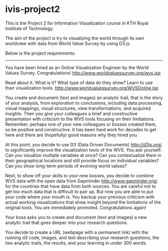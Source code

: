 # ivis-project2

This is the Project 2 for Information Visualization course in KTH Royal Institute of Technology.

The aim of the project is try to visualizing the world through its own worldview with data from World Value Survey by using D3.js.

Below is the project requirements.

____________________________________


You have been hired as an Online Visualization Engineer by the World Values Survey. Congratulations!
http://www.worldvaluessurvey.org/wvs.jsp

Read about it. What is it? What type of data do they show?
Learn to use their visualization tools.
http://www.worldvaluessurvey.org/WVSOnline.jsp

You create and document (text and images) an analytic trail, that is the story of your analysis, from exploration to conclusions, including data processing, visual mappings, visual structures, view transformations, and acquired insights. Then you give your colleagues a brief and constructive presentation with criticism to the WVS tools focusing on their limitations. Remember, perhaps one of your new colleagues or bosses created them, so be positive and constructive. It has been hard work for decades to get here and there are (hopefully) good reasons why they hired you.

At this point, you decide to use D3 (Data Driven Documents) http://d3js.org/ to significantly improve the visualization tools of the WVS. You ask yourself: Can you visualize multiple variables at once? Can you contextualize them in their geographical locations and still provide focus on individual variables? Can you show long-term periods of evolving world values?

Next, to show off your skills to your new bosses, you decide to combine WVS data with the open data from Gapminder http://www.gapminder.org/ for the countries that have data from both sources. You are careful not to get too much data that is difficult to pair up. But now you are able to put your code where your mouth is. You backup your previous criticism with actual working visualizations that show insight beyond the limitations of the original tools. You are immediately promoted. Congratulations again!

Your boss asks you to create and document (text and images) a new analytic trail that goes deeper into your research questions.

You decide to create a URL (webpage with a permanent link) with the running d3 code, images, and text describing your research questions, the two analytic trails, the results, and your learning in under 300 words. 
